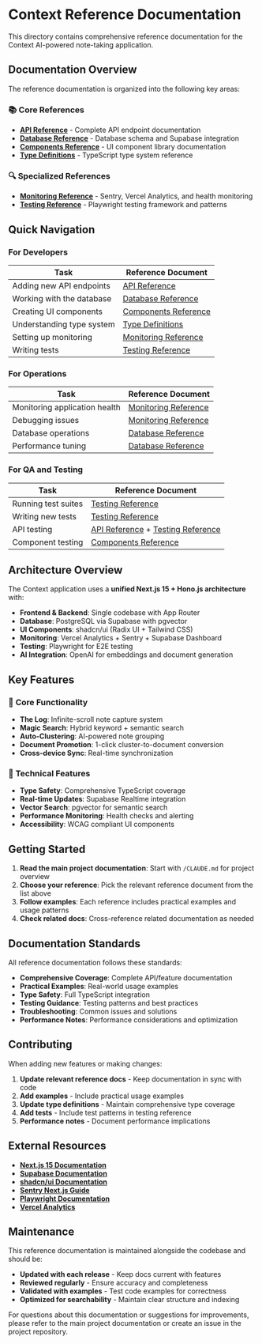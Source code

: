 # Context Reference Documentation

This directory contains comprehensive reference documentation for the Context AI-powered note-taking application.

## Documentation Overview

The reference documentation is organized into the following key areas:

### 📚 **Core References**

- **[API Reference](./api-reference.md)** - Complete API endpoint documentation
- **[Database Reference](./database-reference.md)** - Database schema and Supabase integration
- **[Components Reference](./components-reference.md)** - UI component library documentation
- **[Type Definitions](./type-definitions.md)** - TypeScript type system reference

### 🔍 **Specialized References**

- **[Monitoring Reference](./monitoring-reference.md)** - Sentry, Vercel Analytics, and health monitoring
- **[Testing Reference](./testing-reference.md)** - Playwright testing framework and patterns

## Quick Navigation

### For Developers

| Task                      | Reference Document                                |
| ------------------------- | ------------------------------------------------- |
| Adding new API endpoints  | [API Reference](./api-reference.md)               |
| Working with the database | [Database Reference](./database-reference.md)     |
| Creating UI components    | [Components Reference](./components-reference.md) |
| Understanding type system | [Type Definitions](./type-definitions.md)         |
| Setting up monitoring     | [Monitoring Reference](./monitoring-reference.md) |
| Writing tests             | [Testing Reference](./testing-reference.md)       |

### For Operations

| Task                          | Reference Document                                                     |
| ----------------------------- | ---------------------------------------------------------------------- |
| Monitoring application health | [Monitoring Reference](./monitoring-reference.md#health-check-system)  |
| Debugging issues              | [Monitoring Reference](./monitoring-reference.md#troubleshooting)      |
| Database operations           | [Database Reference](./database-reference.md#database-operations)      |
| Performance tuning            | [Database Reference](./database-reference.md#performance-optimization) |

### For QA and Testing

| Task                | Reference Document                                                                            |
| ------------------- | --------------------------------------------------------------------------------------------- |
| Running test suites | [Testing Reference](./testing-reference.md#test-execution)                                    |
| Writing new tests   | [Testing Reference](./testing-reference.md#test-patterns-and-best-practices)                  |
| API testing         | [API Reference](./api-reference.md) + [Testing Reference](./testing-reference.md#api-testing) |
| Component testing   | [Components Reference](./components-reference.md#testing-components)                          |

## Architecture Overview

The Context application uses a **unified Next.js 15 + Hono.js architecture** with:

- **Frontend & Backend**: Single codebase with App Router
- **Database**: PostgreSQL via Supabase with pgvector
- **UI Components**: shadcn/ui (Radix UI + Tailwind CSS)
- **Monitoring**: Vercel Analytics + Sentry + Supabase Dashboard
- **Testing**: Playwright for E2E testing
- **AI Integration**: OpenAI for embeddings and document generation

## Key Features

### 🎯 **Core Functionality**

- **The Log**: Infinite-scroll note capture system
- **Magic Search**: Hybrid keyword + semantic search
- **Auto-Clustering**: AI-powered note grouping
- **Document Promotion**: 1-click cluster-to-document conversion
- **Cross-device Sync**: Real-time synchronization

### 🔧 **Technical Features**

- **Type Safety**: Comprehensive TypeScript coverage
- **Real-time Updates**: Supabase Realtime integration
- **Vector Search**: pgvector for semantic search
- **Performance Monitoring**: Health checks and alerting
- **Accessibility**: WCAG compliant UI components

## Getting Started

1. **Read the main project documentation**: Start with `/CLAUDE.md` for project overview
2. **Choose your reference**: Pick the relevant reference document from the list above
3. **Follow examples**: Each reference includes practical examples and usage patterns
4. **Check related docs**: Cross-reference related documentation as needed

## Documentation Standards

All reference documentation follows these standards:

- **Comprehensive Coverage**: Complete API/feature documentation
- **Practical Examples**: Real-world usage examples
- **Type Safety**: Full TypeScript integration
- **Testing Guidance**: Testing patterns and best practices
- **Troubleshooting**: Common issues and solutions
- **Performance Notes**: Performance considerations and optimization

## Contributing

When adding new features or making changes:

1. **Update relevant reference docs** - Keep documentation in sync with code
2. **Add examples** - Include practical usage examples
3. **Update type definitions** - Maintain comprehensive type coverage
4. **Add tests** - Include test patterns in testing reference
5. **Performance notes** - Document performance implications

## External Resources

- **[Next.js 15 Documentation](https://nextjs.org/docs)**
- **[Supabase Documentation](https://supabase.com/docs)**
- **[shadcn/ui Documentation](https://ui.shadcn.com/)**
- **[Sentry Next.js Guide](https://docs.sentry.io/platforms/javascript/guides/nextjs/)**
- **[Playwright Documentation](https://playwright.dev/)**
- **[Vercel Analytics](https://vercel.com/docs/analytics)**

## Maintenance

This reference documentation is maintained alongside the codebase and should be:

- **Updated with each release** - Keep docs current with features
- **Reviewed regularly** - Ensure accuracy and completeness
- **Validated with examples** - Test code examples for correctness
- **Optimized for searchability** - Maintain clear structure and indexing

For questions about this documentation or suggestions for improvements, please refer to the main project documentation or create an issue in the project repository.
